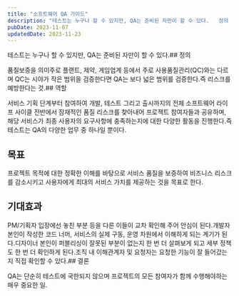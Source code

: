 ```yaml
---
title: "소프트웨어 QA 가이드"
description: "테스트는 누구나 할 수 있지만, QA는 준비된 자만이 할 수 있다.   정의   1. 품질보증을 의미  2. 주로 플랜트, 제약, 게임업계 등에서 주로 사용  3. 품질관리(QC)와는 다르며 QC는 시야가 작은 범위을 검증한다면 QA는 보다 넓은 범위를 검증한다.     즉 리스크를 예..."
pubDate: 2023-11-07
updatedDate: 2023-11-23
---
```


테스트는 누구나 할 수 있지만, QA는 준비된 자만이 할 수 있다.## 정의

품질보증을 의미주로 플랜트, 제약, 게임업계 등에서 주로 사용품질관리(QC)와는 다르며 QC는 시야가 작은 범위을 검증한다면 QA는 보다 넓은 범위를 검증한다.즉 리스크를 예방한다는 것.## 역할

서비스 기획 단계부터 참여하여 개발, 테스트 그리고 출시까지의 전체 소프트웨어 라이프 사이클 전반에서 잠재적인 품질 리스크를 찾아내어 프로젝트 참여자들과 공유하며, 해당 서비스가 최종 사용자의 요구사항에 충족하는지에 대한 다양한 활동을 진행한다.즉 테스트는 QA의 다양한 업무 중 하나일 뿐이다.

## 목표

프로젝트 목적에 대한 정확한 이해를 바탕으로 서비스 품질을 보증하여 비즈니스 리스크를 감소시키고 사용자에게 최대의 서비스 가치를 제공하는 것을 목표로 한다.

## 기대효과

PM/기획자 입장에선 놓친 부분 등을 다른 이들이 교차 확인해 주어 안심이 된다.개발자 본인이 작성한 코드 너머, 서비스의 실제 구동, 운영 차원에서 이해하게 되는 계기가 된다.디자이너 본인이 퍼블리싱이 잘못된 부분이 없는지 한 번 더 살펴보게 되고 세부 정책도 한 번 더 확인하게 된다.조직 내 이해관계자 및 요청자는 요청한 기능이 잘 들어갔는지 직접 확인할 수 있다.## 결론

QA는 단순히 테스트에 국한되지 않으며 프로젝트의 모든 참여자가 함께 수행해야하는 매우 중요한 일.
